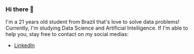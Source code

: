### Hi there 👋

I'm a 21 years old student from Brazil that's love to solve data problems! Currently, I'm studying Data Science and Artificial Intelligence. If I'm able to help you, stay free to contact on my social medias: 

- [LinkedIn](https://www.linkedin.com/in/victor-resende-508b75196/)



<!--
**victoresende19/victoresende19** is a ✨ _special_ ✨ repository because its `README.md` (this file) appears on your GitHub profile.

Here are some ideas to get you started:

- 🔭 I’m currently working on ...
- 🌱 I’m currently learning ...
- 👯 I’m looking to collaborate on ...
- 🤔 I’m looking for help with ...
- 💬 Ask me about ...
- 📫 How to reach me: ...
- 😄 Pronouns: ...
- ⚡ Fun fact: ...
-->
